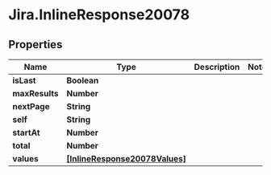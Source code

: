 # Jira.InlineResponse20078

## Properties

Name | Type | Description | Notes
------------ | ------------- | ------------- | -------------
**isLast** | **Boolean** |  | 
**maxResults** | **Number** |  | 
**nextPage** | **String** |  | 
**self** | **String** |  | 
**startAt** | **Number** |  | 
**total** | **Number** |  | 
**values** | [**[InlineResponse20078Values]**](InlineResponse20078Values.md) |  | 


